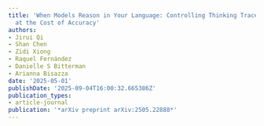 ```yaml
---
title: 'When Models Reason in Your Language: Controlling Thinking Trace Language Comes
  at the Cost of Accuracy'
authors:
- Jirui Qi
- Shan Chen
- Zidi Xiong
- Raquel Fernández
- Danielle S Bitterman
- Arianna Bisazza
date: '2025-05-01'
publishDate: '2025-09-04T16:00:32.665386Z'
publication_types:
- article-journal
publication: '*arXiv preprint arXiv:2505.22888*'
---
```

